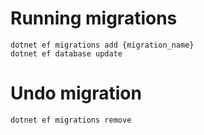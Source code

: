 # Running migrations

```
dotnet ef migrations add {migration_name}
dotnet ef database update
```

# Undo migration

```
dotnet ef migrations remove
```
